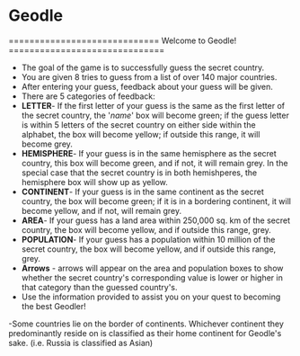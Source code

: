 # Geodle
============================= Welcome to Geodle! ==============================

- The goal of the game is to successfully guess the secret country.
- You are given 8 tries to guess from a list of over 140 major countries.
- After entering your guess, feedback about your guess will be given.
- There are 5 categories of feedback: 
 - **LETTER**- If the first letter of your guess is the same as the first letter of the secret country, the '_name_' box will become green; if the guess letter is within 5 letters of the secret country on either side within the alphabet, the box will become yellow; if outside this range, it will become grey.
 - **HEMISPHERE**- If your guess is in the same hemisphere as the secret country, this box will become green, and if not, it will remain grey. In the special case that the secret country is in both hemishperes, the hemisphere box will show up as yellow. 
 - **CONTINENT**- If your guess is in the same continent as the secret country, the box will become green; if it is in a bordering continent, it will become yellow, and if not, will remain grey.
 - **AREA**- If your guess has a land area within 250,000 sq. km of the secret country, the box will become yellow, and if outside this range, grey.
 - **POPULATION**- If your guess has a population within 10 million of the secret country, the box will become yellow, and if outside this range, grey.
 -   **Arrows** - arrows will appear on the area and population boxes to show whether the secret country's corresponding value is lower or higher in that category than the guessed country's.
- Use the information provided to assist you on your quest to becoming the best Geodler!

-Some countries lie on the border of continents. Whichever continent they predominantly reside on is classified as their home continent for Geodle's sake. (i.e. Russia is classified as Asian)
